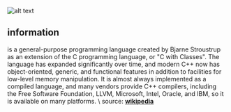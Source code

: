 ![alt text](https://www.educative.io/api/page/5393602882568192/image/download/6038586442907648)
## information
is a general-purpose programming language created by Bjarne Stroustrup as an extension of the C programming language, or "C with Classes". The language has expanded significantly over time, and modern C++ now has object-oriented, generic, and functional features in addition to facilities for low-level memory manipulation. It is almost always implemented as a compiled language, and many vendors provide C++ compilers, including the Free Software Foundation, LLVM, Microsoft, Intel, Oracle, and IBM, so it is available on many platforms. \ 
source: [**wikipedia**](https://en.wikipedia.org/wiki/C%2B%2B)
